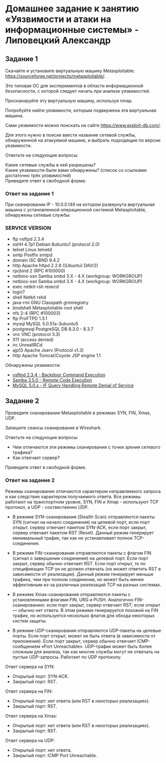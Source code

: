 # Домашнее задание к занятию «Уязвимости и атаки на информационные системы» - Липовецкий Александр
  
## Задание 1  
  
Скачайте и установите виртуальную машину Metasploitable: https://sourceforge.net/projects/metasploitable/.  
  
Это типовая ОС для экспериментов в области информационной безопасности, с которой следует начать при анализе уязвимостей.  
  
Просканируйте эту виртуальную машину, используя nmap.  
  
Попробуйте найти уязвимости, которым подвержена эта виртуальная машина.  
  
Сами уязвимости можно поискать на сайте https://www.exploit-db.com/.  
  
Для этого нужно в поиске ввести название сетевой службы, обнаруженной на атакуемой машине, и выбрать подходящие по версии уязвимости.  
  
Ответьте на следующие вопросы:  
  
Какие сетевые службы в ней разрешены?  
Какие уязвимости были вами обнаружены? (список со ссылками: достаточно трёх уязвимостей)  
Приведите ответ в свободной форме.  

### Ответ на задание 1  

При сканировании IP - 10.0.0.149 на котором развернута виртуальная машина с установленной операционной системой Metasploitable, обнаружены сетевые службы:
  
### SERVICE     VERSION  
* ftp         vsftpd 2.3.4  
* sshH 4.7p1  Debian 8ubuntu1 (protocol 2.0)
* telnet      Linux telnetd
* smtp        Postfix smtpd
* domain      ISC BIND 9.4.2
* http        Apache httpd 2.2.8 ((Ubuntu) DAV/2)
* rpcbind     2 (RPC #100000)
* netbios-ssn Samba smbd 3.X - 4.X (workgroup: WORKGROUP)
* netbios-ssn Samba smbd 3.X - 4.X (workgroup: WORKGROUP)
* exec        netkit-rsh rexecd
* login?
* shell       Netkit rshd
* java-rmi    GNU Classpath grmiregistry
* bindshell   Metasploitable root shell
* nfs         2-4 (RPC #100003)
* ftp         ProFTPD 1.3.1
* mysql       MySQL 5.0.51a-3ubuntu5
* postgresql  PostgreSQL DB 8.3.0 - 8.3.7
* vnc         VNC (protocol 3.3)
* X11         (access denied)
* irc         UnrealIRCd
* ajp13       Apache Jserv (Protocol v1.3)
* http        Apache Tomcat/Coyote JSP engine 1.1

Обнаружены уязвимости:  
  
* [vsftpd 2.3.4 - Backdoor Command Execution](https://www.exploit-db.com/exploits/49757)  
* [Samba 3.5.0 - Remote Code Execution](https://www.exploit-db.com/exploits/42060)  
* [MySQL 5.0.x - IF Query Handling Remote Denial of Service](https://www.exploit-db.com/exploits/30020)  
  
## Задание 2   

Проведите сканирование Metasploitable в режимах SYN, FIN, Xmas, UDP.  

Запишите сеансы сканирования в Wireshark.  

Ответьте на следующие вопросы:  
  
* Чем отличаются эти режимы сканирования с точки зрения сетевого трафика?
* Как отвечает сервер?
  
Приведите ответ в свободной форме.  
  
### Ответ на задание 2   
  
Режимы сканирования отличаются характером направляемого запроса и как следствие характером получаемого ответа.
Все режимы работают на транспортном уровне, SYN, FIN и Xmap - используют TCP протокол, а UDP - соотвественно UDP.  

* В режиме SYN-сканирования (Stealth Scan) отправляются пакеты SYN (сигнал на начало соединения) на целевой порт, если порт открыт, сервер отвечает пакетом SYN-ACK, если порт закрыт, сервер отвечает пакетом RST (Reset).
Данный режим генерирует минимальный трафик, так как не устанавливает полное TCP-соединение.

* В режиме FIN-сканирования отправляются пакеты с флагом FIN (сигнал о завершении соединения) на целевой порт. Если порт закрыт, сервер обычно отвечает RST. Если порт открыт, то по спецификации TCP он не должен отвечать (но может ответить RST в зависимости от реализации).
Данный режим генерирует меньше трафика, чем при полном соединении, но может быть менее эффективным из-за различных реализаций TCP на разных системах.

* В режиме Xmas-сканирования отправляются пакеты с установленными флагами FIN, URG и PUSH. Аналогично FIN-сканированию: если порт закрыт, сервер отвечает RST; если открыт — обычно нет ответа.
В этом режиме генерируется похожий на FIN трафик, но используется несколько флагов для обхода некоторых систем защиты.

* В режиме UDP-сканирования отправляются UDP-пакеты на целевые порты. Если порт открыт, может не быть ответа (в зависимости от приложения). Если порт закрыт, сервер обычно отвечает ICMP-сообщением «Port Unreachable».
UDP-трафик может быть более сложным для анализа, так как многие службы могут не отвечать на пустые UDP-запросы. Работает по UDP протоколу. 
  
Ответ сервера на SYN:  
- Открытый порт: SYN-ACK.
- Закрытый порт: RST.

Ответ сервера на FIN:  
- Открытый порт: нет ответа (или RST в некоторых реализациях).
- Закрытый порт: RST.

Ответ сервера на Xmas:  
- Открытый порт: нет ответа (или RST в некоторых реализациях).
- Закрытый порт: RST.

Ответ сервера на UDP:  
- Открытый порт: нет ответа.
- Закрытый порт: ICMP Port Unreachable.